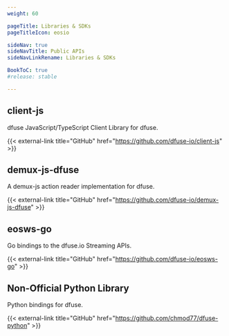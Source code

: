 ```yaml
---
weight: 60

pageTitle: Libraries & SDKs
pageTitleIcon: eosio

sideNav: true
sideNavTitle: Public APIs
sideNavLinkRename: Libraries & SDKs

BookToC: true
#release: stable

---
```


## client-js

dfuse JavaScript/TypeScript Client Library for dfuse.

{{< external-link title="GitHub" href="https://github.com/dfuse-io/client-js" >}}

## demux-js-dfuse

A demux-js action reader implementation for dfuse.

{{< external-link title="GitHub" href="https://github.com/dfuse-io/demux-js-dfuse" >}}

## eosws-go

Go bindings to the dfuse.io Streaming APIs.

{{< external-link title="GitHub" href="https://github.com/dfuse-io/eosws-go" >}}

## Non-Official Python Library

Python bindings for dfuse.

{{< external-link title="GitHub" href="https://github.com/chmod77/dfuse-python" >}}

